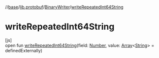 //[base](../../../index.md)/[lib.protobuf](../index.md)/[BinaryWriter](index.md)/[writeRepeatedInt64String](write-repeated-int64-string.md)

# writeRepeatedInt64String

[js]\
open fun [writeRepeatedInt64String](write-repeated-int64-string.md)(field: [Number](https://kotlinlang.org/api/latest/jvm/stdlib/kotlin/-number/index.html), value: [Array](https://kotlinlang.org/api/latest/jvm/stdlib/kotlin/-array/index.html)&lt;[String](https://kotlinlang.org/api/latest/jvm/stdlib/kotlin/-string/index.html)&gt; = definedExternally)
